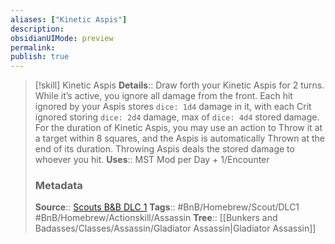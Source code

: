 ```yaml
---
aliases: ["Kinetic Aspis"]
description: 
obsidianUIMode: preview
permalink: 
publish: true
---
```


> [!skill] Kinetic Aspis
> **Details**:: Draw forth your Kinetic Aspis for 2 turns. While it’s active, you ignore all damage from the front. Each hit ignored by your Aspis stores `dice: 1d4` damage in it, with each Crit ignored storing `dice: 2d4` damage, max of `dice: 4d4` stored damage. For the duration of Kinetic Aspis, you may use an action to Throw it at a target within 8 squares, and the Aspis is automatically Thrown at the end of its duration. Throwing Aspis deals the stored damage to whoever you hit.
> **Uses**::  MST Mod per Day + 1/Encounter
> ### Metadata
> **Source**:: [Scouts B&B DLC 1](https://docs.google.com/document/d/1mjXpoVLi-NuoOolvlEiYb9cNrDb_v0MtbY8qv0hTrJw/edit)
> **Tags**:: #BnB/Homebrew/Scout/DLC1  #BnB/Homebrew/Actionskill/Assassin
> **Tree**:: [[Bunkers and Badasses/Classes/Assassin/Gladiator Assassin|Gladiator Assassin]]
